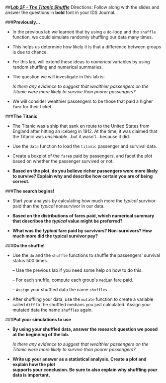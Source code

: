 ##***<u>Lab 2F - The Titanic Shuffle</u>***
Directions: Follow along with the slides and answer the questions in **bold** font in your IDS Journal.

###**Previously...**
* In the previous lab we learned that by using a ```do```-loop and the ```shuffle``` function, we could simulate randomly shuffling our data many times.

* This helps us determine how likely it is that a difference between groups is due to chance.

* For this lab, will extend these ideas to *numerical* variables by using random shuffling and numerical summaries.

* The question we will investigate in this lab is:

    *Is there any evidence to suggest that wealthier passengers on the Titanic were more likely to survive than poorer passengers?*

* We will consider wealthier passengers to be those that paid a higher ```fare``` for their ticket.

###**The Titanic**
* The Titanic was a ship that sank en route to the United States from England after hitting an iceberg in 1912. At the time, it was claimed that the Titanic was *unsinkable*...but it wasn't...because it did.

* Use the ```data``` function to load the ```titanic``` passenger and survival data.

* Create a boxplot of the ```fare```s paid by passengers, and facet the plot based on whether the
passenger survived or not.

* **Based on the plot, do you believe richer passengers were more likely to survive? Explain why and describe how certain you are of being correct.**

###**The search begins!**
* Start your analysis by calculating how much more the *typical* survivor paid than the *typical* nonsurvivor
in our data.

* **Based on the distributions of fares paid, which numerical summary that describes the *typical* value might be preferred?**

* **What was the *typical* fare paid by survivors? Non-survivors? How much more did the typical survivor pay?**

###**Do the shuffle!**
* Use the ```do``` and the ```shuffle``` functions to shuffle the passengers' survival status 500 times.

    – Use the previous lab if you need some help on how to do this.

    – For each shuffle, compute each group's ```median``` fare paid.

    – ```Assign``` your shuffled data the name ```shuffles```.

* After shuffling your data, use the ```mutate``` function to create a variable called ```diff``` to the shuffled
medians you just calculated. Assign your mutated data the name ```shuffles``` again.

###**Put your simulations to use**
* **By using your shuffled data, answer the research question we posed at the beginning of
the lab.**

    *Is there any evidence to suggest that wealthier passengers on the Titanic were more likely to
    survive than poorer passengers?*

* **Write up your answer as a statistical analysis. Create a plot and explain how the plot    
supports your conclusion. Be sure to also explain why shuffling your data is important.**